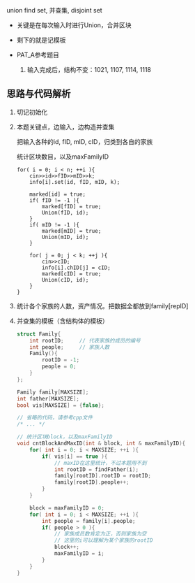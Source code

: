 union find set, 并查集, disjoint set

*   关键是在每次输入时进行Union，合并区块

*   剩下的就是记模板

*   PAT_A参考题目
    
    1.  输入完成后，结构不变：1021, 1107, 1114, 1118
    
##  思路与代码解析

1.  切记初始化

2.  本题关键点，边输入，边构造并查集

    把输入各种的id, fID, mID, cID，归类到各自的家族
    
    统计区块数目，以及maxFamilyID
    
    ```
    for( i = 0; i < n; ++i ){
		cin>>id>>fID>>mID>>k;
		info[i].set(id, fID, mID, k);
		
		marked[id] = true;
		if( fID != -1 ){
			marked[fID] = true;
			Union(fID, id);
		}
		if( mID != -1 ){
			marked[mID] = true;
			Union(mID, id);
		}

		for( j = 0; j < k; ++j ){
			cin>>cID;
			info[i].chID[j] = cID;
			marked[cID] = true;
			Union(cID, id);
		}
	}
    ```

3.  统计各个家族的人数，资产情况。把数据全都放到family[repID]

4.  并查集的模板（含结构体的模板）

    ```cpp
    struct Family{
    	int rootID;		// 代表家族的成员的编号
    	int people;		// 家族人数
    	Family(){
    		rootID = -1;
    		people = 0;
    	}
    };
    
    Family family[MAXSIZE];
    int father[MAXSIZE];
    bool vis[MAXSIZE] = {false};
    
    // 省略的代码，请参考cpp文件
    /* ... */
    
    // 统计区块block，以及maxFamilyID
    void cntBlockAndMaxID(int & block, int & maxFamilyID){
    	for( int i = 0; i < MAXSIZE; ++i ){
    		if( vis[i] == true ){
    		    // maxID在这里统计，不过本题用不到
    			int rootID = findFather(i);
    			family[rootID].rootID = rootID;
    			family[rootID].people++;
    		}
    	}
    
    	block = maxFamilyID = 0;
    	for( int i = 0; i < MAXSIZE; ++i ){
    		int people = family[i].people;
    		if( people > 0 ){
    			// 家族成员数肯定为正，否则家族为空
    			// 这里的i可以理解为某个家族的rootID
    			block++;
    			maxFamilyID = i;
    		}
    	}
    }
    ```